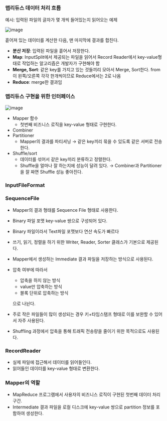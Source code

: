 ### 맵리듀스 데이터 처리 흐름

예시: 입력된 파일의 글자가 몇 개씩 들어있는지 읽어오는 예제

![image](https://user-images.githubusercontent.com/55578809/157701194-a4705343-1a25-4d75-ba13-db72389270b2.png)

흩어져 있는 데이터를 계산한 다음, 맨 마지막에 결과를 합친다.

- **분산 저장**: 입력된 파일을 흩어서 저장한다.
- **Map**: InputSplit에서 제공되는 파일을 읽어서 Record Reader에서 key-value형태로 작업하는 알고리즘은 개발자가 구현해야 함
- **Merge, Sort**: 같은 key를 가지고 있는 것들끼리 모아서 Merge, Sort한다. from이 왼쪽/오른쪽 각각 한개씩이므로 Reduce에서는 2로 나옴
- **Reduce**: merge한 결과임

### 맵리듀스 구현을 위한 인터페이스

![image](https://user-images.githubusercontent.com/55578809/157701295-d7cf2cfd-aac7-4f70-b812-77cf74df70be.png)


- Mapper 함수
    - 첫번째 비즈니스 로직을 key-value 형태로 구현한다.
- Combiner
- Partitioner
    - Mapper의 결과를 파티셔닝 → 같은 key끼리 묶을 수 있도록 같은 서버로 전송한다.
- Shuffle/sort
    - 데이터를 섞어서 같은 key끼리 분류하고 정렬한다.
    - Shuffle을 얼마나 잘 하는지에 성능이 달려 있다. → Combiner과 Partitioner을 잘 짜면 Shuffle 성능 좋아진다.

### InputFileFormat

### SequenceFile

- Mapper의 결과 형태를 Sequence File 형태로 사용한다.
- Binary 파일 포맷 key-value 쌍으로 구성되어 있다.
- Binary 파일이라서 Text파일 포맷보다 연산 속도가 빠르다
- 쓰기, 읽기, 정렬을 하기 위한 Writer, Reader, Sorter 클래스가 기본으로 제공된다.
- Mapper에서 생성하는 Immediate 결과 파일을 저장하는 방식으로 사용된다.
- 압축 여부에 따라서
    - 압축을 하지 않는 방식
    - value만 압축하는 방식
    - 블록 단위로 압축하는 방식
    
    으로 나뉜다.
    
- 주로 작은 파일들이 많이 생성되는 경우 키+타임스탬프 형태로 이를 보완할 수 있어서 자주 사용된다.
- Shuffling 과정에서 압축을 통해 트래픽 전송량을 줄이기 위한 목적으로도 사용된다.

### RecordReader

- 실제 파일에 접근해서 데이터를 읽어들인다.
- 읽어들인 데이터를 key-value 형태로 변환한다.

### Mapper의 역할

- MapReduce 프로그램에서 사용자의 비즈니스 로직이 구현된 첫번째 데이터 처리 구간.
- Intermediate 결과 파일을 로컬 디스크에 key-value 쌍으로 partition 정보를 포함하여 생성한다.